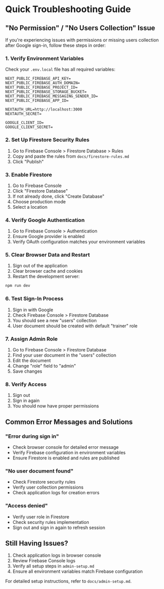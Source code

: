 # Quick Troubleshooting Guide

## "No Permission" / "No Users Collection" Issue

If you're experiencing issues with permissions or missing users collection after Google sign-in, follow these steps in order:

### 1. Verify Environment Variables
Check your `.env.local` file has all required variables:
```env
NEXT_PUBLIC_FIREBASE_API_KEY=
NEXT_PUBLIC_FIREBASE_AUTH_DOMAIN=
NEXT_PUBLIC_FIREBASE_PROJECT_ID=
NEXT_PUBLIC_FIREBASE_STORAGE_BUCKET=
NEXT_PUBLIC_FIREBASE_MESSAGING_SENDER_ID=
NEXT_PUBLIC_FIREBASE_APP_ID=

NEXTAUTH_URL=http://localhost:3000
NEXTAUTH_SECRET=

GOOGLE_CLIENT_ID=
GOOGLE_CLIENT_SECRET=
```

### 2. Set Up Firestore Security Rules
1. Go to Firebase Console > Firestore Database > Rules
2. Copy and paste the rules from `docs/firestore-rules.md`
3. Click "Publish"

### 3. Enable Firestore
1. Go to Firebase Console
2. Click "Firestore Database"
3. If not already done, click "Create Database"
4. Choose production mode
5. Select a location

### 4. Verify Google Authentication
1. Go to Firebase Console > Authentication
2. Ensure Google provider is enabled
3. Verify OAuth configuration matches your environment variables

### 5. Clear Browser Data and Restart
1. Sign out of the application
2. Clear browser cache and cookies
3. Restart the development server:
```bash
npm run dev
```

### 6. Test Sign-In Process
1. Sign in with Google
2. Check Firebase Console > Firestore Database
3. You should see a new "users" collection
4. User document should be created with default "trainer" role

### 7. Assign Admin Role
1. Go to Firebase Console > Firestore Database
2. Find your user document in the "users" collection
3. Edit the document
4. Change "role" field to "admin"
5. Save changes

### 8. Verify Access
1. Sign out
2. Sign in again
3. You should now have proper permissions

## Common Error Messages and Solutions

### "Error during sign in"
- Check browser console for detailed error message
- Verify Firebase configuration in environment variables
- Ensure Firestore is enabled and rules are published

### "No user document found"
- Check Firestore security rules
- Verify user collection permissions
- Check application logs for creation errors

### "Access denied"
- Verify user role in Firestore
- Check security rules implementation
- Sign out and sign in again to refresh session

## Still Having Issues?

1. Check application logs in browser console
2. Review Firebase Console logs
3. Verify all setup steps in `admin-setup.md`
4. Ensure all environment variables match Firebase configuration

For detailed setup instructions, refer to `docs/admin-setup.md`.
